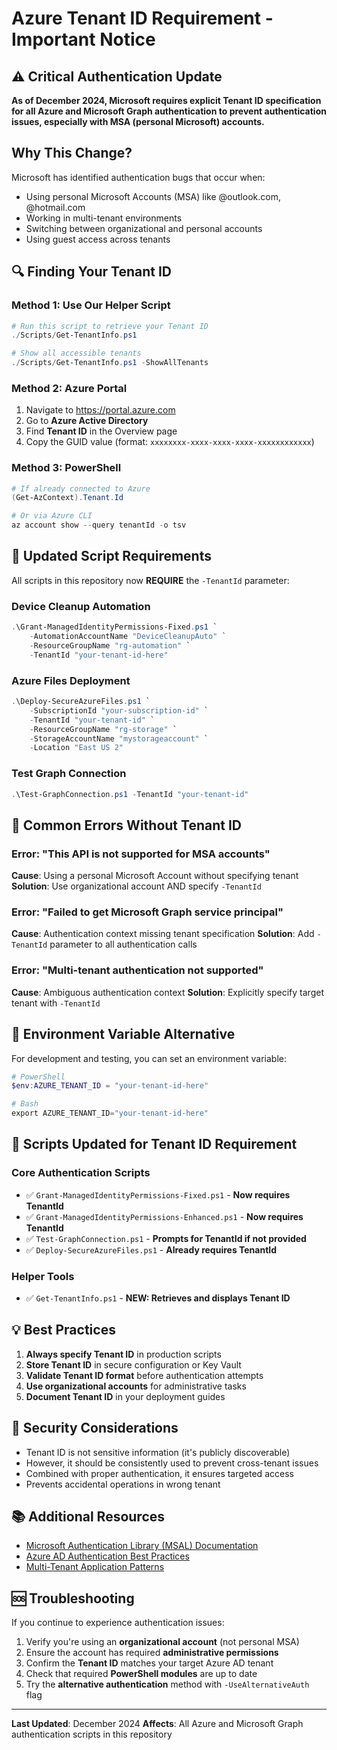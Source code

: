 # Azure Tenant ID Requirement - Important Notice

## ⚠️ Critical Authentication Update

**As of December 2024, Microsoft requires explicit Tenant ID specification for all Azure and Microsoft Graph authentication to prevent authentication issues, especially with MSA (personal Microsoft) accounts.**

## Why This Change?

Microsoft has identified authentication bugs that occur when:
- Using personal Microsoft Accounts (MSA) like @outlook.com, @hotmail.com
- Working in multi-tenant environments
- Switching between organizational and personal accounts
- Using guest access across tenants

## 🔍 Finding Your Tenant ID

### Method 1: Use Our Helper Script
```powershell
# Run this script to retrieve your Tenant ID
./Scripts/Get-TenantInfo.ps1

# Show all accessible tenants
./Scripts/Get-TenantInfo.ps1 -ShowAllTenants
```

### Method 2: Azure Portal
1. Navigate to https://portal.azure.com
2. Go to **Azure Active Directory**
3. Find **Tenant ID** in the Overview page
4. Copy the GUID value (format: `xxxxxxxx-xxxx-xxxx-xxxx-xxxxxxxxxxxx`)

### Method 3: PowerShell
```powershell
# If already connected to Azure
(Get-AzContext).Tenant.Id

# Or via Azure CLI
az account show --query tenantId -o tsv
```

## 📝 Updated Script Requirements

All scripts in this repository now **REQUIRE** the `-TenantId` parameter:

### Device Cleanup Automation
```powershell
.\Grant-ManagedIdentityPermissions-Fixed.ps1 `
    -AutomationAccountName "DeviceCleanupAuto" `
    -ResourceGroupName "rg-automation" `
    -TenantId "your-tenant-id-here"
```

### Azure Files Deployment
```powershell
.\Deploy-SecureAzureFiles.ps1 `
    -SubscriptionId "your-subscription-id" `
    -TenantId "your-tenant-id" `
    -ResourceGroupName "rg-storage" `
    -StorageAccountName "mystorageaccount" `
    -Location "East US 2"
```

### Test Graph Connection
```powershell
.\Test-GraphConnection.ps1 -TenantId "your-tenant-id"
```

## 🚨 Common Errors Without Tenant ID

### Error: "This API is not supported for MSA accounts"
**Cause**: Using a personal Microsoft Account without specifying tenant
**Solution**: Use organizational account AND specify `-TenantId`

### Error: "Failed to get Microsoft Graph service principal"
**Cause**: Authentication context missing tenant specification
**Solution**: Add `-TenantId` parameter to all authentication calls

### Error: "Multi-tenant authentication not supported"
**Cause**: Ambiguous authentication context
**Solution**: Explicitly specify target tenant with `-TenantId`

## 🔧 Environment Variable Alternative

For development and testing, you can set an environment variable:

```powershell
# PowerShell
$env:AZURE_TENANT_ID = "your-tenant-id-here"

# Bash
export AZURE_TENANT_ID="your-tenant-id-here"
```

## 📌 Scripts Updated for Tenant ID Requirement

### Core Authentication Scripts
- ✅ `Grant-ManagedIdentityPermissions-Fixed.ps1` - **Now requires TenantId**
- ✅ `Grant-ManagedIdentityPermissions-Enhanced.ps1` - **Now requires TenantId**
- ✅ `Test-GraphConnection.ps1` - **Prompts for TenantId if not provided**
- ✅ `Deploy-SecureAzureFiles.ps1` - **Already requires TenantId**

### Helper Tools
- ✅ `Get-TenantInfo.ps1` - **NEW: Retrieves and displays Tenant ID**

## 💡 Best Practices

1. **Always specify Tenant ID** in production scripts
2. **Store Tenant ID** in secure configuration or Key Vault
3. **Validate Tenant ID format** before authentication attempts
4. **Use organizational accounts** for administrative tasks
5. **Document Tenant ID** in your deployment guides

## 🔐 Security Considerations

- Tenant ID is not sensitive information (it's publicly discoverable)
- However, it should be consistently used to prevent cross-tenant issues
- Combined with proper authentication, it ensures targeted access
- Prevents accidental operations in wrong tenant

## 📚 Additional Resources

- [Microsoft Authentication Library (MSAL) Documentation](https://docs.microsoft.com/en-us/azure/active-directory/develop/msal-overview)
- [Azure AD Authentication Best Practices](https://docs.microsoft.com/en-us/azure/active-directory/develop/identity-platform-best-practices)
- [Multi-Tenant Application Patterns](https://docs.microsoft.com/en-us/azure/architecture/multitenant/overview)

## 🆘 Troubleshooting

If you continue to experience authentication issues:

1. Verify you're using an **organizational account** (not personal MSA)
2. Ensure the account has required **administrative permissions**
3. Confirm the **Tenant ID** matches your target Azure AD tenant
4. Check that required **PowerShell modules** are up to date
5. Try the **alternative authentication** method with `-UseAlternativeAuth` flag

---

**Last Updated**: December 2024
**Affects**: All Azure and Microsoft Graph authentication scripts in this repository